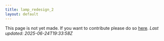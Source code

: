 ```yaml
---
title: lamp_redesign_2
layout: default
---
```


This page is not yet made. If you want to contribute please do so [here](https://github.com/CrazyH2/Bigstone/blob/wiki/components/lamp_redesign_2.md).
_Last updated: 2025-06-24T19:33:58Z_
